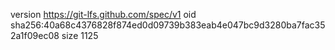 version https://git-lfs.github.com/spec/v1
oid sha256:40a68c4376828f874ed0d09739b383eab4e047bc9d3280ba7fac352a1f09ec08
size 1125
